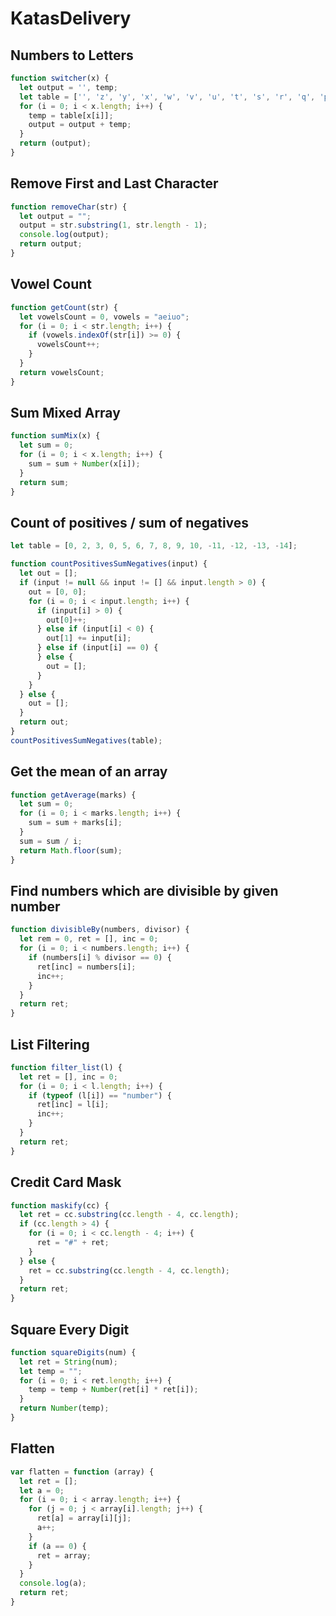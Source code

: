 # KatasDelivery

## Numbers to Letters
```javascript 
function switcher(x) {
  let output = '', temp;
  let table = ['', 'z', 'y', 'x', 'w', 'v', 'u', 't', 's', 'r', 'q', 'p', 'o', 'n', 'm', 'l', 'k', 'j', 'i', 'h', 'g', 'f', 'e', 'd', 'c', 'b', 'a', '!', '?', ' ']
  for (i = 0; i < x.length; i++) {
    temp = table[x[i]];
    output = output + temp;
  }
  return (output);
}
```

## Remove First and Last Character
```javascript 
function removeChar(str) {
  let output = "";
  output = str.substring(1, str.length - 1);
  console.log(output);
  return output;
}
```

## Vowel Count
```javascript 
function getCount(str) {
  let vowelsCount = 0, vowels = "aeiuo";
  for (i = 0; i < str.length; i++) {
    if (vowels.indexOf(str[i]) >= 0) {
      vowelsCount++;
    }
  }
  return vowelsCount;
}
```

## Sum Mixed Array
```javascript 
function sumMix(x) {
  let sum = 0;
  for (i = 0; i < x.length; i++) {
    sum = sum + Number(x[i]);
  }
  return sum;
}
```

## Count of positives / sum of negatives

```javascript 
let table = [0, 2, 3, 0, 5, 6, 7, 8, 9, 10, -11, -12, -13, -14];

function countPositivesSumNegatives(input) {
  let out = [];
  if (input != null && input != [] && input.length > 0) {
    out = [0, 0];
    for (i = 0; i < input.length; i++) {
      if (input[i] > 0) {
        out[0]++;
      } else if (input[i] < 0) {
        out[1] += input[i];
      } else if (input[i] == 0) {
      } else {
        out = [];
      }
    }
  } else {
    out = [];
  }
  return out;
}
countPositivesSumNegatives(table);
```

## Get the mean of an array
```javascript 
function getAverage(marks) {
  let sum = 0;
  for (i = 0; i < marks.length; i++) {
    sum = sum + marks[i];
  }
  sum = sum / i;
  return Math.floor(sum);
}
```

## Find numbers which are divisible by given number
```javascript 
function divisibleBy(numbers, divisor) {
  let rem = 0, ret = [], inc = 0;
  for (i = 0; i < numbers.length; i++) {
    if (numbers[i] % divisor == 0) {
      ret[inc] = numbers[i];
      inc++;
    }
  }
  return ret;
}
```

## List Filtering
```javascript 
function filter_list(l) {
  let ret = [], inc = 0;
  for (i = 0; i < l.length; i++) {
    if (typeof (l[i]) == "number") {
      ret[inc] = l[i];
      inc++;
    }
  }
  return ret;
}
```

## Credit Card Mask
```javascript 
function maskify(cc) {
  let ret = cc.substring(cc.length - 4, cc.length);
  if (cc.length > 4) {
    for (i = 0; i < cc.length - 4; i++) {
      ret = "#" + ret;
    }
  } else {
    ret = cc.substring(cc.length - 4, cc.length);
  }
  return ret;
}
```

## Square Every Digit
```javascript 
function squareDigits(num) {
  let ret = String(num);
  let temp = "";
  for (i = 0; i < ret.length; i++) {
    temp = temp + Number(ret[i] * ret[i]);
  }
  return Number(temp);
}
```

## Flatten
```javascript 
var flatten = function (array) {
  let ret = [];
  let a = 0;
  for (i = 0; i < array.length; i++) {
    for (j = 0; j < array[i].length; j++) {
      ret[a] = array[i][j];
      a++;
    }
    if (a == 0) {
      ret = array;
    }
  }
  console.log(a);
  return ret;
}
```
